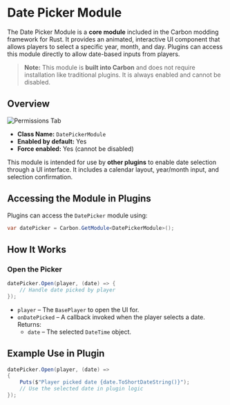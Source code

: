 # Date Picker Module

The Date Picker Module is a **core module** included in the Carbon modding framework for Rust. It provides an animated, interactive UI component that allows players to select a specific year, month, and day. Plugins can access this module directly to allow date-based inputs from players.

> **Note:** This module is **built into Carbon** and does not require installation like traditional plugins. It is always enabled and cannot be disabled.


## Overview
![Permissions Tab](/misc/datepicker_a.webp)

- **Class Name:** `DatePickerModule`
- **Enabled by default:** Yes
- **Force enabled:** Yes (cannot be disabled)

This module is intended for use by **other plugins** to enable date selection through a UI interface. It includes a calendar layout, year/month input, and selection confirmation.

## Accessing the Module in Plugins

Plugins can access the `DatePicker` module using:

```csharp
var datePicker = Carbon.GetModule<DatePickerModule>();
```

## How It Works

### Open the Picker

```csharp
datePicker.Open(player, (date) => {
    // Handle date picked by player
});
```

- `player` – The `BasePlayer` to open the UI for.
- `onDatePicked` – A callback invoked when the player selects a date. Returns:
  - `date` – The selected `DateTime` object.


## Example Use in Plugin

```csharp
datePicker.Open(player, (date) =>
{
    Puts($"Player picked date {date.ToShortDateString()}");
    // Use the selected date in plugin logic
});
```